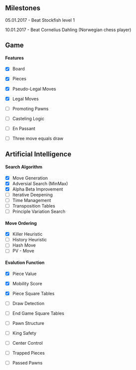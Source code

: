 ## Milestones

05.01.2017 - Beat Stockfish level 1

10.01.2017 - Beat Cornelius Dahling (Norwegian chess player)


## Game

#### Features
- [x] Board
- [x] Pieces
- [x] Pseudo-Legal Moves
- [x] Legal Moves
- [ ] Promoting Pawns
- [ ] Casteling Logic
- [ ] En Passant
- [ ] Three move equals draw


## Artificial Intelligence

#### Search Algorithm 
- [x] Move Generation
- [x] Adversial Search (MinMax)
- [x] Alpha Beta Improvement
- [ ] Iterative Deepening
- [ ] Time Management
- [ ] Transposition Tables
- [ ] Principle Variation Search

#### Move Ordering
- [x] Killer Heuristic
- [ ] History Heuristic
- [ ] Hash Move
- [ ] PV - Move

#### Evalution Function
- [x] Piece Value
- [x] Mobility Score
- [x] Piece Square Tables
- [ ] Draw Detection
- [ ] End Game Square Tables
- [ ] Pawn Structure
- [ ] King Safety
- [ ] Center Control
- [ ] Trapped Pieces 
- [ ] Passed Pawns





